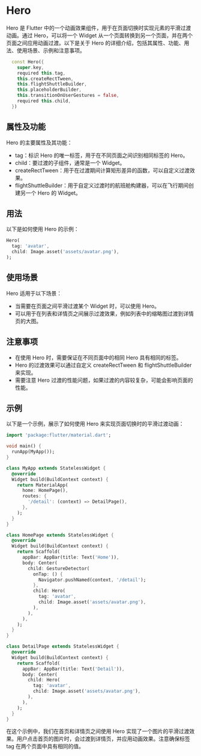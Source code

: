 # Hero

Hero 是 Flutter 中的一个动画效果组件，用于在页面切换时实现元素的平滑过渡动画。通过 Hero，可以将一个 Widget 从一个页面转换到另一个页面，并在两个页面之间应用动画过渡。以下是关于 Hero 的详细介绍，包括其属性、功能、用法、使用场景、示例和注意事项。

```dart
  const Hero({
    super.key,
    required this.tag,
    this.createRectTween,
    this.flightShuttleBuilder,
    this.placeholderBuilder,
    this.transitionOnUserGestures = false,
    required this.child,
  }) 
```

## 属性及功能

Hero 的主要属性及其功能：

- tag：标识 Hero 的唯一标签，用于在不同页面之间识别相同标签的 Hero。
- child：要过渡的子组件，通常是一个 Widget。
- createRectTween：用于在过渡期间计算矩形差异的函数，可以自定义过渡效果。
- flightShuttleBuilder：用于自定义过渡时的航班舱构建器，可以在飞行期间创建另一个 Hero 的 Widget。

## 用法

以下是如何使用 Hero 的示例：

```dart
Hero(
  tag: 'avatar',
  child: Image.asset('assets/avatar.png'),
);
```

## 使用场景

Hero 适用于以下场景：

- 当需要在页面之间平滑过渡某个 Widget 时，可以使用 Hero。
- 可以用于在列表和详情页之间展示过渡效果，例如列表中的缩略图过渡到详情页的大图。

## 注意事项

- 在使用 Hero 时，需要保证在不同页面中的相同 Hero 具有相同的标签。
- Hero 的过渡效果可以通过自定义 createRectTween 和 flightShuttleBuilder 来实现。
- 需要注意 Hero 过渡的性能问题，如果过渡的内容较复杂，可能会影响页面的性能。

## 示例

以下是一个示例，展示了如何使用 Hero 来实现页面切换时的平滑过渡动画：

```dart
import 'package:flutter/material.dart';

void main() {
  runApp(MyApp());
}

class MyApp extends StatelessWidget {
  @override
  Widget build(BuildContext context) {
    return MaterialApp(
      home: HomePage(),
      routes: {
        '/detail': (context) => DetailPage(),
      },
    );
  }
}

class HomePage extends StatelessWidget {
  @override
  Widget build(BuildContext context) {
    return Scaffold(
      appBar: AppBar(title: Text('Home')),
      body: Center(
        child: GestureDetector(
          onTap: () {
            Navigator.pushNamed(context, '/detail');
          },
          child: Hero(
            tag: 'avatar',
            child: Image.asset('assets/avatar.png'),
          ),
        ),
      ),
    );
  }
}

class DetailPage extends StatelessWidget {
  @override
  Widget build(BuildContext context) {
    return Scaffold(
      appBar: AppBar(title: Text('Detail')),
      body: Center(
        child: Hero(
          tag: 'avatar',
          child: Image.asset('assets/avatar.png'),
        ),
      ),
    );
  }
}
```

在这个示例中，我们在首页和详情页之间使用 Hero 实现了一个图片的平滑过渡效果。用户点击首页的图片时，会过渡到详情页，并应用动画效果。注意确保标签 tag 在两个页面中具有相同的值。
